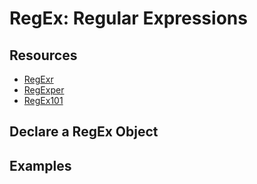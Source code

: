 # RegEx: Regular Expressions

## Resources

- [RegExr](https://regexr.com/)
- [RegExper](https://regexper.com/)
- [RegEx101](https://regex101.com/)

## Declare a RegEx Object

## Examples

